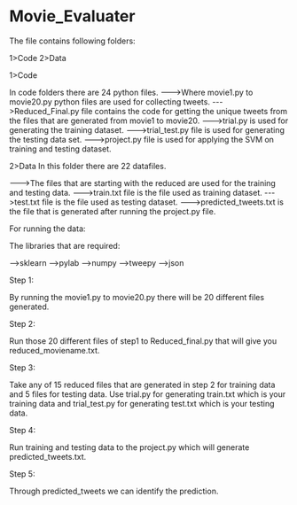 # Movie_Evaluater
The file contains following folders:

1>Code
2>Data

1>Code

In code folders there are 24 python files.
--->Where movie1.py to movie20.py python files are used for collecting tweets.
--->Reduced_Final.py file contains the code for getting the unique tweets from the files that are generated from movie1 to movie20.
--->trial.py is used for generating the training dataset.
--->trial_test.py file is used for generating the testing data set.
--->project.py file is used for applying the SVM on training and testing dataset.

2>Data 
In this folder there are 22 datafiles.

--->The files that are starting with the reduced are used for the training and testing data.
--->train.txt file is the file used as training dataset.
--->test.txt file is the file used as testing dataset.
--->predicted_tweets.txt is the file that is generated after running the project.py file. 


For running the data:

The libraries that are required:

-->sklearn
-->pylab
-->numpy
-->tweepy
-->json

Step 1:

By running the movie1.py to movie20.py there will be 20 different files generated.

Step 2:

Run those 20 different files of step1  to Reduced_final.py that will give you reduced_moviename.txt.

Step 3:

Take any of 15 reduced files that are generated in step 2 for training data and 5 files for testing data.
Use trial.py for generating train.txt which is your training data and trial_test.py for generating
test.txt which is your testing data.

Step 4:

Run training and testing data to the project.py which will generate predicted_tweets.txt.

Step 5:

Through predicted_tweets we can identify the prediction.  
